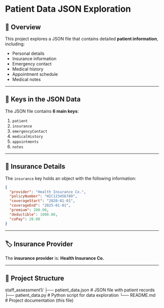 # Patient Data JSON Exploration

## 📄 Overview

This project explores a JSON file that contains detailed **patient information**, including:

- Personal details
- Insurance information
- Emergency contact
- Medical history
- Appointment schedule
- Medical notes

---

## 🔑 Keys in the JSON Data

The JSON file contains **6 main keys**:

1. `patient`
2. `insurance`
3. `emergencyContact`
4. `medicalHistory`
5. `appointments`
6. `notes`

---

## 🏥 Insurance Details

The `insurance` key holds an object with the following information:

```json
{
  "provider": "Health Insurance Co.",
  "policyNumber": "HIC123456789",
  "coverageStart": "2020-01-01",
  "coverageEnd": "2025-01-01",
  "premium": 200.00,
  "deductible": 1000.00,
  "coPay": 20.00
}
```

---


## 🏷️ Insurance Provider

The **insurance provider** is: **Health Insurance Co.**

---

## 📂 Project Structure

staff_assessment1/
├── patient_data.json # JSON file with patient records
├── patient_data.py # Python script for data exploration
└── README.md # Project documentation (this file)